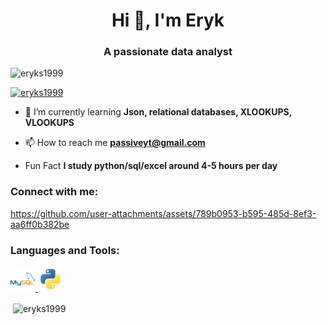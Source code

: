 <h1 align="center">Hi 👋, I'm Eryk</h1>
<h3 align="center">A passionate data analyst</h3>

<p align="left"> <img src="https://komarev.com/ghpvc/?username=eryks1999&label=Profile%20views&color=0e75b6&style=flat" alt="eryks1999" /> </p>

<p align="left"> <a href="https://github.com/ryo-ma/github-profile-trophy"><img src="https://github-profile-trophy.vercel.app/?username=eryks1999" alt="eryks1999" /></a> </p>

- 🌱 I’m currently learning **Json, relational databases, XLOOKUPS, VLOOKUPS**

- 📫 How to reach me **passiveyt@gmail.com**

- Fun Fact **I study python/sql/excel around 4-5 hours per day**

<h3 align="left">Connect with me:</h3>
<p align="left">
</p>




https://github.com/user-attachments/assets/789b0953-b595-485d-8ef3-aa6ff0b382be



<h3 align="left">Languages and Tools:</h3>
<p align="left"> <a href="https://www.mysql.com/" target="_blank" rel="noreferrer"> <img src="https://raw.githubusercontent.com/devicons/devicon/master/icons/mysql/mysql-original-wordmark.svg" alt="mysql" width="40" height="40"/> </a> <a href="https://www.python.org" target="_blank" rel="noreferrer"> <img src="https://raw.githubusercontent.com/devicons/devicon/master/icons/python/python-original.svg" alt="python" width="40" height="40"/> </a> </p>

<p>&nbsp;<img align="center" src="https://github-readme-stats.vercel.app/api?username=eryks1999&show_icons=true&locale=en" alt="eryks1999" /></p>

